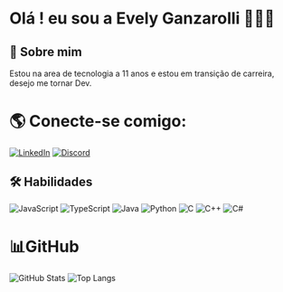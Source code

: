 #  Olá ! eu sou a Evely Ganzarolli 👩🏼‍💻


## 🚀 Sobre mim
Estou na area de tecnologia a 11 anos e estou em transição de carreira, desejo me tornar Dev.


# 🌎 Conecte-se comigo:
[![LinkedIn](https://img.shields.io/badge/LinkedIn-000?style=for-the-badge&logo=linkedin&logoColor=0E76A8)](https://www.linkedin.com/in/evely-ganzarolli-schwanke-99233084/) 
[![Discord](https://img.shields.io/badge/Discord-000?style=for-the-badge&logo=discord)](https://www.discord.com/in/evee.dev/)




## 🛠 Habilidades
![JavaScript](https://img.shields.io/badge/JavaScript-000?style=for-the-badge&logo=javascript)
![TypeScript](https://img.shields.io/badge/TypeScript-000?style=for-the-badge&logo=typescript)
![Java](https://img.shields.io/badge/Java-000?style=for-the-badge&logo=java)
![Python](https://img.shields.io/badge/Python-000?style=for-the-badge&logo=python)
![C](https://img.shields.io/badge/C-000?style=for-the-badge&logo=c)
![C++](https://img.shields.io/badge/C%2B%2B-000?style=for-the-badge&logo=c%2B%2B&logoColor=00599C)
![C#](https://img.shields.io/badge/C%23-000?style=for-the-badge&logo=c-sharp&logoColor=823085)


# 📊GitHub 

![GitHub Stats](https://github-readme-stats.vercel.app/api?username=EVEEVE22&theme=transparent&bg_color=000&border_color=30A3DC&show_icons=true&icon_color=30A3DC&title_color=E94D5F&text_color=FFF) 
![Top Langs](https://github-readme-stats-git-masterrstaa-rickstaa.vercel.app/api/top-langs/?username=EVEEVE22&layout=compact&bg_color=000&border_color=30A3DC&title_color=E94D5F&text_color=FFF)

